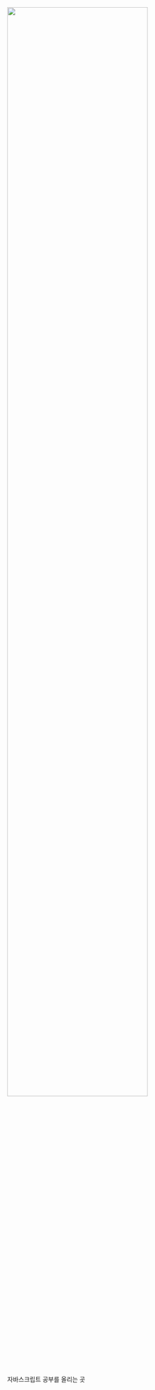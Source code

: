 <img width="80%" src="https://user-images.githubusercontent.com/67003390/126769666-3759eb96-6df4-498c-a201-d475b9be8ffa.gif"/>

자바스크립트 공부를 올리는 곳
